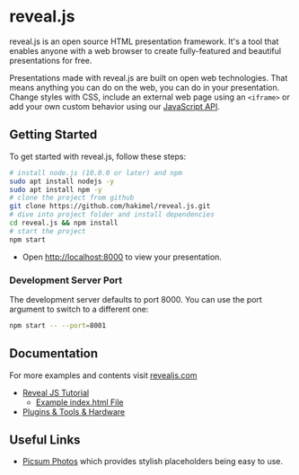# reveal.js

reveal.js is an open source HTML presentation framework. It's a tool that enables anyone with a web browser to create fully-featured and beautiful presentations for free.

Presentations made with reveal.js are built on open web technologies. That means anything you can do on the web, you can do in your presentation. Change styles with CSS, include an external web page using an `<iframe>` or add your own custom behavior using our [JavaScript API](https://revealjs.com/api/).

## Getting Started

To get started with reveal.js, follow these steps:

```BASH
# install node.js (10.0.0 or later) and npm
sudo apt install nodejs -y
sudo apt install npm -y
# clone the project from github
git clone https://github.com/hakimel/reveal.js.git
# dive into project folder and install dependencies
cd reveal.js && npm install
# start the project
npm start
```

- Open [http://localhost:8000](http://localhost:8000/) to view your presentation.

### Development Server Port

The development server defaults to port 8000. You can use the port argument to switch to a different one:

```BASH
npm start -- --port=8001
```

## Documentation

For more examples and contents visit [revealjs.com](https://revealjs.com/)

- [Reveal JS Tutorial](https://revealjs.com/)
  - [Example index.html File](./index.html)
- [Plugins & Tools & Hardware](https://github.com/hakimel/reveal.js/wiki/Plugins,-Tools-and-Hardware)

## Useful Links

- [Picsum Photos](https://picsum.photos/) which provides stylish placeholders being easy to use.
